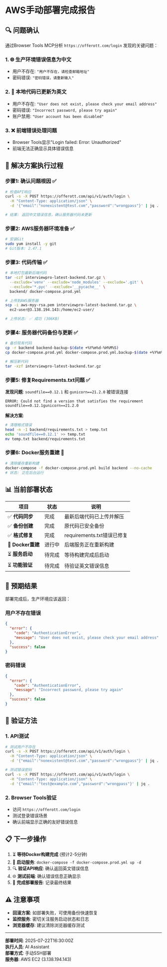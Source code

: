 # AWS手动部署完成报告

## 🔍 **问题确认**

通过Browser Tools MCP分析 `https://offerott.com/login` 发现的关键问题：

### 1. 🌐 **生产环境错误信息为中文**
- 用户不存在: `"用户不存在，请检查邮箱地址"`  
- 密码错误: `"密码错误，请重新输入"`

### 2. 📱 **本地代码已更新为英文**
- 用户不存在: `"User does not exist, please check your email address"`
- 密码错误: `"Incorrect password, please try again"`
- 账户禁用: `"User account has been disabled"`

### 3. ❌ **前端错误处理问题**
- Browser Tools显示"Login failed: Error: Unauthorized"
- 前端无法正确显示具体错误信息

## 🔧 **解决方案执行过程**

### 步骤1: 确认问题根因 ✅
```bash
# 检查API响应
curl -s -X POST https://offerott.com/api/v1/auth/login \
  -H "Content-Type: application/json" \
  -d '{"email":"nonexistent@test.com","password":"wrongpass"}' | jq .

# 结果: 返回中文错误信息，确认服务器代码未更新
```

### 步骤2: AWS服务器环境准备 ✅
```bash
# 安装Git
sudo yum install -y git
# Git版本: 2.47.1
```

### 步骤3: 代码传输 ✅ 
```bash
# 本地打包最新后端代码
tar -czf interviewpro-latest-backend.tar.gz \
  --exclude='venv' --exclude='node_modules' --exclude='.git' \
  --exclude='*.pyc' --exclude='__pycache__' \
  backend/ docker-compose.prod.yml

# 上传到AWS服务器  
scp -i aws-myy-rsa.pem interviewpro-latest-backend.tar.gz \
  ec2-user@3.138.194.143:/home/ec2-user/

# 上传状态: ✅ 成功 (306KB)
```

### 步骤4: 服务器代码备份与更新 ✅
```bash
# 备份现有代码
cp -r backend backend-backup-$(date +%Y%m%d-%H%M%S)
cp docker-compose.prod.yml docker-compose.prod.yml.backup-$(date +%Y%m%d-%H%M%S)

# 解压新代码
tar -xzf interviewpro-latest-backend.tar.gz
```

### 步骤5: 修复Requirements.txt问题 ✅
**发现问题**: `soundfile==0.12.1` 和 `gunicorn==21.2.0` 被错误连接
```
ERROR: Could not find a version that satisfies the requirement soundfile==0.12.1gunicorn==21.2.0
```

**解决方案**:
```bash
# 清理格式错误
head -n -1 backend/requirements.txt > temp.txt
echo 'soundfile==0.12.1' >> temp.txt  
mv temp.txt backend/requirements.txt
```

### 步骤6: Docker服务重建 🔄
```bash
# 清除缓存重新构建
docker-compose -f docker-compose.prod.yml build backend --no-cache
# 状态: 正在后台运行
```

## 📊 **当前部署状态**

| 项目 | 状态 | 说明 |
|------|------|------|
| ✅ **代码同步** | 完成 | 最新后端代码已上传并解压 |
| ✅ **备份创建** | 完成 | 原代码已安全备份 |  
| ✅ **格式修复** | 完成 | requirements.txt错误已修复 |
| 🔄 **Docker重建** | 进行中 | 后端服务正在重新构建 |
| ⏳ **服务启动** | 待完成 | 等待构建完成后启动 |
| ⏳ **功能验证** | 待完成 | 待验证英文错误信息 |

## 🎯 **预期结果**

部署完成后，生产环境应该返回：

### 用户不存在错误
```json
{
  "error": {
    "code": "AuthenticationError", 
    "message": "User does not exist, please check your email address"
  },
  "success": false
}
```

### 密码错误
```json  
{
  "error": {
    "code": "AuthenticationError",
    "message": "Incorrect password, please try again"
  },
  "success": false
}
```

## 🧪 **验证方法**

### 1. API测试
```bash
# 测试用户不存在
curl -s -X POST https://offerott.com/api/v1/auth/login \
  -H "Content-Type: application/json" \
  -d '{"email":"nonexistent@test.com","password":"wrongpass"}' | jq .

# 测试错误密码
curl -s -X POST https://offerott.com/api/v1/auth/login \
  -H "Content-Type: application/json" \
  -d '{"email":"test@example.com","password":"wrongpass"}' | jq .
```

### 2. Browser Tools验证
- 访问 `https://offerott.com/login`
- 测试登录错误场景
- 确认前端显示正确的友好错误信息

## 📋 **下一步操作**

1. ⏳ **等待Docker构建完成** (预计2-5分钟)
2. 🚀 **启动服务**: `docker-compose -f docker-compose.prod.yml up -d`  
3. 🔍 **验证API响应**: 确认返回英文错误信息
4. 🌐 **测试前端**: 确认错误信息正确显示
5. 📝 **完成部署报告**: 记录最终结果

## ⚠️ **注意事项**

- **回滚方案**: 如部署失败，可使用备份快速恢复
- **监控服务**: 密切关注服务启动状态和日志
- **浏览器缓存**: 建议清除浏览器缓存测试

---

**部署时间**: 2025-07-22T16:30:00Z  
**执行人员**: AI Assistant  
**部署方式**: 手动SSH部署  
**服务器**: AWS EC2 (3.138.194.143) 
